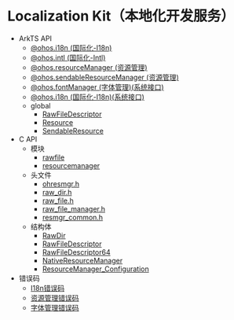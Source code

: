 # Localization Kit（本地化开发服务）<!--localization-api-->

- ArkTS API<!--localization-arkts-->
  - [@ohos.i18n (国际化-I18n)](js-apis-i18n.md)
  - [@ohos.intl (国际化-Intl)](js-apis-intl.md)
  - [@ohos.resourceManager (资源管理)](js-apis-resource-manager.md)
  - [@ohos.sendableResourceManager (资源管理)](js-apis-sendable-resource-manager.md)
  <!--Del-->
  - [@ohos.fontManager (字体管理)(系统接口)](js-apis-font-manager-sys.md)
  - [@ohos.i18n (国际化-I18n)(系统接口)](js-apis-i18n-sys.md)
  <!--DelEnd-->
  - global<!--localization-global-arkts-->
    - [RawFileDescriptor](js-apis-rawFileDescriptor.md) 
    - [Resource](js-apis-resource.md)
    - [SendableResource](js-apis-sendableResource.md)
- C API<!--localization-c-->
  - 模块<!--localization-module-->
    - [rawfile](capi-rawfile.md)
    - [resourcemanager](capi-resourcemanager.md)
  - 头文件<!--localization-headerfile-->
    - [ohresmgr.h](capi-ohresmgr-h.md)
    - [raw_dir.h](capi-raw-dir-h.md)
    - [raw_file.h](capi-raw-file-h.md)
    - [raw_file_manager.h](capi-raw-file-manager-h.md)
    - [resmgr_common.h](capi-resmgr-common-h.md)
  - 结构体<!--localization-struct-->
    - [RawDir](capi-rawfile-rawdir.md)
    - [RawFileDescriptor](capi-rawfile-rawfiledescriptor.md)
    - [RawFileDescriptor64](capi-rawfile-rawfiledescriptor64.md)
    - [NativeResourceManager](capi-rawfile-nativeresourcemanager.md)
    - [ResourceManager_Configuration](capi-resourcemanager-resourcemanager-configuration.md)
- 错误码<!--localization-arkts-errcode-->
  - [I18n错误码](errorcode-i18n.md)
  - [资源管理错误码](errorcode-resource-manager.md)
  <!--Del-->
  - [字体管理错误码](errorcode-font-manager.md)
  <!--DelEnd-->